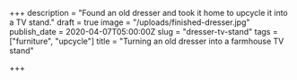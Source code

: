 +++
description = "Found an old dresser and took it home to upcycle it into a TV stand."
draft = true
image = "/uploads/finished-dresser.jpg"
publish_date = 2020-04-07T05:00:00Z
slug = "dresser-tv-stand"
tags = ["furniture", "upcycle"]
title = "Turning an old dresser into a farmhouse TV stand"

+++
